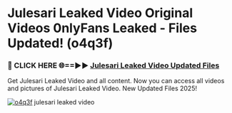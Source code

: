 # Julesari Leaked Video Original Videos 0nlyFans Leaked - Files Updated! (o4q3f)

<h3>🔴 CLICK HERE 🌐==►► <a href="https://tinyurl.com/3hn5wdd3" rel="nofollow">Julesari Leaked Video Updated Files</a></h3>

Get Julesari Leaked Video and all content. Now you can access all videos and pictures of Julesari Leaked Video. New Updated Files 2025!

[![o4q3f](https://i.imgur.com/4HnBqBT.gif)](https://tinyurl.com/3hn5wdd3)
julesari leaked video